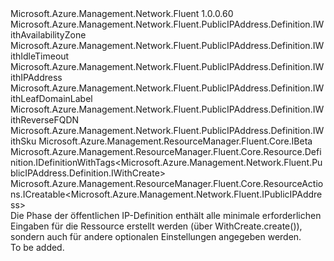 <Type Name="IWithCreate" FullName="Microsoft.Azure.Management.Network.Fluent.PublicIPAddress.Definition.IWithCreate">
  <TypeSignature Language="C#" Value="public interface IWithCreate : Microsoft.Azure.Management.Network.Fluent.PublicIPAddress.Definition.IWithAvailabilityZone, Microsoft.Azure.Management.Network.Fluent.PublicIPAddress.Definition.IWithIdleTimeout, Microsoft.Azure.Management.Network.Fluent.PublicIPAddress.Definition.IWithIPAddress, Microsoft.Azure.Management.Network.Fluent.PublicIPAddress.Definition.IWithLeafDomainLabel, Microsoft.Azure.Management.Network.Fluent.PublicIPAddress.Definition.IWithReverseFQDN, Microsoft.Azure.Management.Network.Fluent.PublicIPAddress.Definition.IWithSku, Microsoft.Azure.Management.ResourceManager.Fluent.Core.IBeta, Microsoft.Azure.Management.ResourceManager.Fluent.Core.Resource.Definition.IDefinitionWithTags&lt;Microsoft.Azure.Management.Network.Fluent.PublicIPAddress.Definition.IWithCreate&gt;, Microsoft.Azure.Management.ResourceManager.Fluent.Core.ResourceActions.ICreatable&lt;Microsoft.Azure.Management.Network.Fluent.IPublicIPAddress&gt;" />
  <TypeSignature Language="ILAsm" Value=".class public interface auto ansi abstract IWithCreate implements class Microsoft.Azure.Management.Network.Fluent.PublicIPAddress.Definition.IWithAvailabilityZone, class Microsoft.Azure.Management.Network.Fluent.PublicIPAddress.Definition.IWithIdleTimeout, class Microsoft.Azure.Management.Network.Fluent.PublicIPAddress.Definition.IWithIPAddress, class Microsoft.Azure.Management.Network.Fluent.PublicIPAddress.Definition.IWithLeafDomainLabel, class Microsoft.Azure.Management.Network.Fluent.PublicIPAddress.Definition.IWithReverseFQDN, class Microsoft.Azure.Management.Network.Fluent.PublicIPAddress.Definition.IWithSku, class Microsoft.Azure.Management.ResourceManager.Fluent.Core.IBeta, class Microsoft.Azure.Management.ResourceManager.Fluent.Core.Resource.Definition.IDefinitionWithTags`1&lt;class Microsoft.Azure.Management.Network.Fluent.PublicIPAddress.Definition.IWithCreate&gt;, class Microsoft.Azure.Management.ResourceManager.Fluent.Core.ResourceActions.ICreatable`1&lt;class Microsoft.Azure.Management.Network.Fluent.IPublicIPAddress&gt;, class Microsoft.Azure.Management.ResourceManager.Fluent.Core.ResourceActions.IIndexable" />
  <TypeSignature Language="DocId" Value="T:Microsoft.Azure.Management.Network.Fluent.PublicIPAddress.Definition.IWithCreate" />
  <TypeSignature Language="VB.NET" Value="Public Interface IWithCreate&#xA;Implements IBeta, ICreatable(Of IPublicIPAddress), IDefinitionWithTags(Of IWithCreate), IWithAvailabilityZone, IWithIdleTimeout, IWithIPAddress, IWithLeafDomainLabel, IWithReverseFQDN, IWithSku" />
  <TypeSignature Language="F#" Value="type IWithCreate = interface&#xA;    interface ICreatable&lt;IPublicIPAddress&gt;&#xA;    interface IIndexable&#xA;    interface IWithLeafDomainLabel&#xA;    interface IWithIPAddress&#xA;    interface IWithReverseFQDN&#xA;    interface IWithIdleTimeout&#xA;    interface IWithAvailabilityZone&#xA;    interface IBeta&#xA;    interface IWithSku&#xA;    interface IDefinitionWithTags&lt;IWithCreate&gt;" />
  <AssemblyInfo>
    <AssemblyName>Microsoft.Azure.Management.Network.Fluent</AssemblyName>
    <AssemblyVersion>1.0.0.60</AssemblyVersion>
  </AssemblyInfo>
  <Interfaces>
    <Interface>
      <InterfaceName>Microsoft.Azure.Management.Network.Fluent.PublicIPAddress.Definition.IWithAvailabilityZone</InterfaceName>
    </Interface>
    <Interface>
      <InterfaceName>Microsoft.Azure.Management.Network.Fluent.PublicIPAddress.Definition.IWithIdleTimeout</InterfaceName>
    </Interface>
    <Interface>
      <InterfaceName>Microsoft.Azure.Management.Network.Fluent.PublicIPAddress.Definition.IWithIPAddress</InterfaceName>
    </Interface>
    <Interface>
      <InterfaceName>Microsoft.Azure.Management.Network.Fluent.PublicIPAddress.Definition.IWithLeafDomainLabel</InterfaceName>
    </Interface>
    <Interface>
      <InterfaceName>Microsoft.Azure.Management.Network.Fluent.PublicIPAddress.Definition.IWithReverseFQDN</InterfaceName>
    </Interface>
    <Interface>
      <InterfaceName>Microsoft.Azure.Management.Network.Fluent.PublicIPAddress.Definition.IWithSku</InterfaceName>
    </Interface>
    <Interface>
      <InterfaceName>Microsoft.Azure.Management.ResourceManager.Fluent.Core.IBeta</InterfaceName>
    </Interface>
    <Interface>
      <InterfaceName>Microsoft.Azure.Management.ResourceManager.Fluent.Core.Resource.Definition.IDefinitionWithTags&lt;Microsoft.Azure.Management.Network.Fluent.PublicIPAddress.Definition.IWithCreate&gt;</InterfaceName>
    </Interface>
    <Interface>
      <InterfaceName>Microsoft.Azure.Management.ResourceManager.Fluent.Core.ResourceActions.ICreatable&lt;Microsoft.Azure.Management.Network.Fluent.IPublicIPAddress&gt;</InterfaceName>
    </Interface>
  </Interfaces>
  <Docs>
    <summary>
            Die Phase der öffentlichen IP-Definition enthält alle minimale erforderlichen Eingaben für die Ressource erstellt werden (über WithCreate.create()), sondern auch für andere optionalen Einstellungen angegeben werden.
            </summary>
    <remarks>To be added.</remarks>
  </Docs>
  <Members />
</Type>